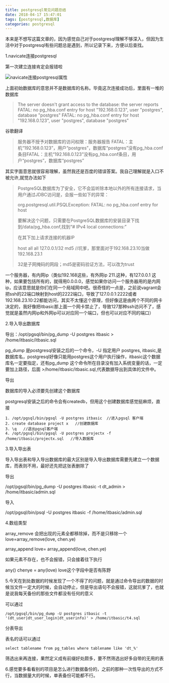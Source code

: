 ```yaml
---
title: postgresql常见问题总结
date: 2018-04-17 15:47:01
tags: [postgresql,数据库]
categories: postgresql
---
```


本来是不想写这篇文章的，因为感觉自己对于postgresql理解不够深入，但因为生活中对于postgresql有些问题总是遇到，所以记录下来，方便以后查找。

<!--more-->

1.navicate连接postgresql

第一次建立连接肯定会报错啦

![navicate连接postgresql属性](http://ozys8fka7.bkt.clouddn.com/TIM%E6%88%AA%E5%9B%BE20180417155030.png)

上面初始数据库的意思并不是数据库的名称。毕竟这次连接成功后，里面有一堆的数据库

> The server doesn't grant access to the database: the server reports 
> FATAL: no pg_hba.conf entry for host "192.168.0.123", user "postgres", database "postgres" FATAL: no pg_hba.conf entry for host "192.168.0.123", user "postgres", database "postgres"
>
> 

谷歌翻译

> 服务器不授予对数据库的访问权限：服务器报告
> FATAL：主机“192.168.0.123”，用户“postgres”，数据库“postgres”没有pg_hba.conf条目FATAL：主机“192.168.0.123”没有pg_hba.conf条目，用户“postgres”，数据库“postgres”

其实字面意思就很容易理解，虽然我还是百度的错误答案。我自己理解就是入口不被允许,就觉办法如下

> PostgreSQL数据库为了安全，它不会监听除本地以外的所有连接请求，当用户通过JDBC访问是，会报一些如下的异常：
>
> org.postgresql.util.PSQLException: FATAL: no pg_hba.conf entry for host
>
> 
>
> 要解决这个问题，只需要在PostgreSQL数据库的安装目录下找到/data/pg_hba.conf,找到“# IPv4 local connections:”
>
> 在其下加上请求连接的机器IP
>
> host all all 127.0.0.1/32 md5 //坑爹，那里面对于192.168.23.10当做192.168.23.1
>
> 32是子网掩码的网段；md5是密码验证方法，可以改为trust
>
> 

一个服务器，有内网ip（类似192.168这些，有外网ip 211.这种，有127.0.0.1 这种，如果要包括所有的，就得用0.0.0.0，感觉如果你访问一个服务器用的是内网ip，应该意思就是你们在同一个局域网中吧。很奇怪的一点是，之前说vagrant会把ssh的22端口映射到host的2222端口，导致了127.0.0.1:2222或者192.168.23.10:22都能访问，其实不太懂这个原理，但好像这是由两个不同的网卡决定的，我好像把itbasic那上面一个网卡禁止了，导致127那种ssh访问不了，感觉就是虽然内网ip和外网ip可以对应同一个端口，但也可以对应不同的端口）

2.导入导出数据库

导出：/opt/pgsql/bin/pg_dump -U postgres itbasic > /home/itbasic/itbasic.sql

pg_dump 是postgresql安装之后的一个命令，-U 指定用户 postgres, itbasic,是数据库名，postgresql好像只能用postgres这个用户执行操作，itbasic这个数据库名一定要指定，还有pg_dump 这个命令所在目录没有加入系统变量的话，一定要加上路径，后面 >/home/itbasic/itbasic.sql,代表数据导出到具体的文件中。

导出

数据库的导入必须要先创建这个数据库

postgresql安装之后的命令会有createdb，但用这个创建数据库感觉挺麻烦，直接

```
1. /opt/pgsql/bin/pgsql -U postgres itbasic  //进入pgsql 客户端
2. create database project x   //创建数据库
3. \q   //退出pgsql客户端
4. /opt/pgsql/bin/pgsql -U postgres projectx -f /home/itbasic/projectx.sql   //导入数据库
```

3.导入导出表

导入导出表和导入导出数据库的最大区别是导入导出数据库需要先建立一个数据库，而表则不用，最好还先把这张表删除了

导出

/opt/pgsql/bin/pg_dump -U postgres itbasic  -t dt_admin > /home/itbasic/admin.sql

导入

/opt/pgsql/bin/psql -U postgres itbasic -f /home/itbasic/admin.sql

4.数组类型

array_remove  会把出现的元素全都移除掉，而不是只移除一个   love=array_remove(love, chen.ye)

array_append   love= array_append(love, chen.ye)

如果元素不存在，也不会报错，只会接着往下执行

any()  chenye = any(love)  love这个字段中是否有陈野

5.今天在到处数据的时候发现了一个不得了的问题，就是通过命令导出的数据的时候当文件一定大的时候，会自动停止，但是导出语句不会报错，这就坑爹了，也就是说我每天备份的那些文件都没有任何的意义

可以通过

```
/opt/pgsql/bin/pg_dump -U postgres itbasic -t '(dt_user|dt_user_login|dt_userinfo)' > /home/itbasic/t4.sql
```

分表导出

表名的话可以通过

```
select tablename from pg_tables where tablename like 'dt_%'
```

筛选出来再连接，果然定义成有前缀好处颇多，要不然筛选出好多自带的无用的表

6.感觉要多看看别的项目是怎么进行数据备份的，之前的那种一次性导出的方式不行，当数据量大的时候，单表备份可能都不行。